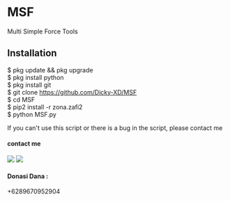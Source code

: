 # MSF
Multi Simple Force Tools

## Installation
$ pkg update && pkg upgrade <br>
$ pkg install python <br>
$ pkg install git <br>
$ git clone https://github.com/Dicky-XD/MSF <br>
$ cd MSF <br>
$ pip2 install -r zona.zafi2 <br>
$ python MSF.py <br>

If you can't use this script or there is a bug in the script, please contact me
#### contact me
[![](https://img.shields.io/badge/Github-black?logo=Github&logoColor=black&labelColor=white)](https://www.github.com/Dicky-XD)
[![](https://img.shields.io/badge/Whatsapp-CHAT-red?logo=Whatsapp&logoColor=Brightgreen&labelColor=white)](https://wa.me/6289670952904?text=Asalamualaikum+bang)
#### Donasi Dana :
+6289670952904
#
